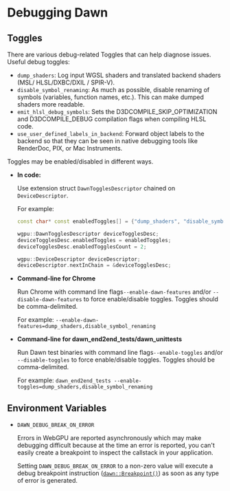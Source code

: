 # Debugging Dawn

## Toggles
There are various debug-related Toggles that can help diagnose issues. Useful debug toggles:
 - `dump_shaders`: Log input WGSL shaders and translated backend shaders (MSL/ HLSL/DXBC/DXIL / SPIR-V).
 - `disable_symbol_renaming`: As much as possible, disable renaming of symbols (variables, function names, etc.). This can make dumped shaders more readable.
 - `emit_hlsl_debug_symbols`: Sets the D3DCOMPILE_SKIP_OPTIMIZATION and D3DCOMPILE_DEBUG compilation flags when compiling HLSL code.
 - `use_user_defined_labels_in_backend`: Forward object labels to the backend so that they can be seen in native debugging tools like RenderDoc, PIX, or Mac Instruments.

Toggles may be enabled/disabled in different ways.

- **In code:**

  Use extension struct `DawnTogglesDescriptor` chained on `DeviceDescriptor`.

  For example:
  ```c++
  const char* const enabledToggles[] = {"dump_shaders", "disable_symbol_renaming"};

  wgpu::DawnTogglesDescriptor deviceTogglesDesc;
  deviceTogglesDesc.enabledToggles = enabledToggles;
  deviceTogglesDesc.enabledTogglesCount = 2;

  wgpu::DeviceDescriptor deviceDescriptor;
  deviceDescriptor.nextInChain = &deviceTogglesDesc;
  ```

- **Command-line for Chrome**

  Run Chrome with command line flags`--enable-dawn-features` and/or `--disable-dawn-features` to force enable/disable toggles. Toggles should be comma-delimited.

  For example:
  `--enable-dawn-features=dump_shaders,disable_symbol_renaming`

- **Command-line for dawn_end2end_tests/dawn_unittests**

  Run Dawn test binaries with command line flags`--enable-toggles` and/or `--disable-toggles` to force enable/disable toggles. Toggles should be comma-delimited.

  For example:
  `dawn_end2end_tests --enable-toggles=dump_shaders,disable_symbol_renaming`

## Environment Variables

 - `DAWN_DEBUG_BREAK_ON_ERROR`

    Errors in WebGPU are reported asynchronously which may make debugging difficult because at the time an error is reported, you can't easily create a breakpoint to inspect the callstack in your application.

    Setting `DAWN_DEBUG_BREAK_ON_ERROR` to a non-zero value will execute a debug breakpoint
    instruction ([`dawn::Breakpoint()`](https://source.chromium.org/chromium/chromium/src/+/main:third_party/dawn/src/dawn/common/Assert.cpp?q=dawn::Breakpoint)) as soon as any type of error is generated.
